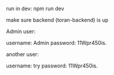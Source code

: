 run in dev: npm run dev


make sure backend (toran-backend) is up

Admin user:

username: Admin
password: 11Wpr450is.

another user:

username: try
password: 11Wpr450is.
